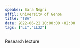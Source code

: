 ```yaml
---
speaker: Sara Negri
affil: University of Genoa
title: "TBA"
date: 2022-06-22 10:00:00 +02:00
tags: ["LL","LL22"]
---
```

Research lecture